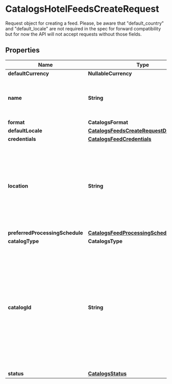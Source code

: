 

# CatalogsHotelFeedsCreateRequest

Request object for creating a feed. Please, be aware that \"default_country\" and \"default_locale\" are not required in the spec for forward compatibility but for now the API will not accept requests without those fields.

## Properties

| Name | Type | Description | Notes |
|------------ | ------------- | ------------- | -------------|
|**defaultCurrency** | **NullableCurrency** |  |  [optional] |
|**name** | **String** | A human-friendly name associated to a given feed. |  |
|**format** | **CatalogsFormat** |  |  |
|**defaultLocale** | [**CatalogsFeedsCreateRequestDefaultLocale**](CatalogsFeedsCreateRequestDefaultLocale.md) |  |  |
|**credentials** | [**CatalogsFeedCredentials**](CatalogsFeedCredentials.md) |  |  [optional] |
|**location** | **String** | The URL where a feed is available for download. This URL is what Pinterest will use to download a feed for processing. |  |
|**preferredProcessingSchedule** | [**CatalogsFeedProcessingSchedule**](CatalogsFeedProcessingSchedule.md) |  |  [optional] |
|**catalogType** | **CatalogsType** |  |  |
|**catalogId** | **String** | Catalog id pertaining to the feed. If not provided, feed will use a default catalog based on type. At the moment a catalog can not have multiple hotel feeds but this will change in the future. |  [optional] |
|**status** | [**CatalogsStatus**](CatalogsStatus.md) |  |  [optional] |



